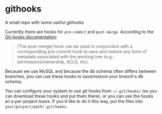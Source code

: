 # githooks
A small repo with some useful githooks

Currently there are hooks for `pre-commit` and `post-merge`. According to the [Git-hooks documentation](https://git-scm.com/docs/githooks):

> [The post-merge] hook can be used in conjunction with a corresponding pre-commit hook to save and restore any form of metadata associated with the working tree (e.g.: permissions/ownership, ACLS, etc).

Because we use MySQL and because the db schema often differs between branches, you can use these hooks to save/restore your branch's db schema.

You can configure your system to use git hooks from `~/.git/hooks/` (so you can download these hooks and put them there), or you can use the hooks an a per-project-basis. If you'd like to do it this way, put the files into `your/project/path/.git/hooks`.
